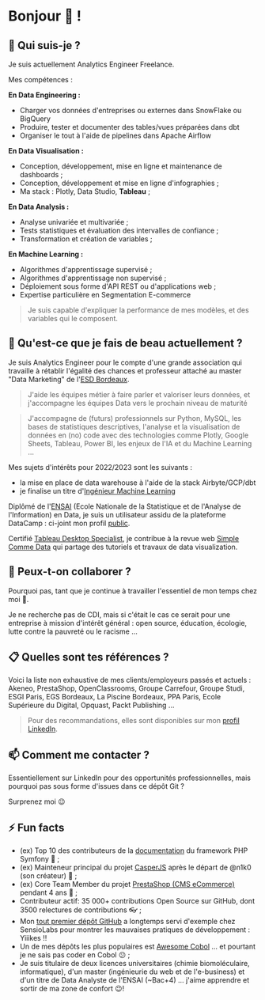 # Bonjour 👋 !

## 🔭 Qui suis-je ?

Je suis actuellement Analytics Engineer Freelance.


Mes compétences :

__En Data Engineering :__

* Charger vos données d'entreprises ou externes dans SnowFlake ou BigQuery
* Produire, tester et documenter des tables/vues préparées dans dbt
* Organiser le tout à l'aide de pipelines dans Apache Airflow

__En Data Visualisation :__

* Conception, développement, mise en ligne et maintenance de dashboards ;
* Conception, développement et mise en ligne d'infographies ;
* Ma stack : Plotly, Data Studio, **Tableau** ;

__En Data Analysis :__

* Analyse univariée et multivariée ;
* Tests statistiques et évaluation des intervalles de confiance ;
* Transformation et création de variables ;

__En Machine Learning :__

* Algorithmes d'apprentissage supervisé ;
* Algorithmes d'apprentissage non supervisé ;
* Déploiement sous forme d'API REST ou d'applications web ;
* Expertise particulière en Segmentation E-commerce

> Je suis capable d'expliquer la performance de mes modèles, et des variables qui le composent.


## 🌱 Qu'est-ce que je fais de beau actuellement ?


Je suis Analytics Engineer pour le compte d'une grande association qui travaille à rétablir l'égalité des chances et professeur attaché au master "Data Marketing" de l'[ESD Bordeaux](https://ecole-du-digital.com/formations/mastere-data-marketing/).

> J'aide les équipes métier à faire parler et valoriser leurs données, et j'accompagne les équipes Data vers le prochain niveau de maturité

> J'accompagne de (futurs) professionnels sur Python, MySQL, les bases de statistiques descriptives, l'analyse et la visualisation de données en (no) code avec des technologies comme Plotly, Google Sheets, Tableau, Power BI, les enjeux de l'IA et du Machine Learning ...

 
Mes sujets d'intérêts pour 2022/2023 sont les suivants :

* la mise en place de data warehouse à l'aide de la stack Airbyte/GCP/dbt
* je finalise un titre d'[Ingénieur Machine Learning](https://openclassrooms.com/fr/paths/148-ingenieur-machine-learning)

Diplômé de l'[ENSAI](http://ensai.fr/) (Ecole Nationale de la Statistique et de l'Analyse de l'Information) en Data, je suis un utilisateur assidu de la plateforme DataCamp : ci-joint mon profil [public](https://www.datacamp.com/profile/mickaelandrieu).

Certifié [Tableau Desktop Specialist](https://www.youracclaim.com/badges/adf2541b-3d85-4b06-bf1c-3a6621886e0f?source=linked_in_profile), je contribue à la revue web [Simple Comme Data](https://medium.com/simple-comme-data) qui partage des tutoriels et travaux de data visualization.


## 👯 Peux-t-on collaborer ?

Pourquoi pas, tant que je continue à travailler l'essentiel de mon temps chez moi 👼.

Je ne recherche pas de CDI, mais si c'était le cas ce serait pour une entreprise à mission d'intérêt général : open source, éducation, écologie, lutte contre la pauvreté ou le racisme ...

## :clipboard: Quelles sont tes références ?

Voici la liste non exhaustive de mes clients/employeurs passés et actuels : Akeneo, PrestaShop, OpenClassrooms, Groupe Carrefour, Groupe Studi, ESGI Paris, EGS Bordeaux, La Piscine Bordeaux, PPA Paris, Ecole Supérieure du Digital, Opquast, Packt Publishing ...

> Pour des recommandations, elles sont disponibles sur mon [profil LinkedIn](https://www.linkedin.com/in/mickaelandrieu/).

## 📫 Comment me contacter ?

Essentiellement sur LinkedIn pour des opportunités professionnelles, mais pourquoi pas sous forme d'issues dans ce dépôt Git ?

Surprenez moi 😉

## ⚡ Fun facts

* (ex) Top 10 des contributeurs de la [documentation](https://github.com/symfony/symfony-docs) du framework PHP Symfony 🎵 ;
* (ex) Mainteneur principal du projet [CasperJS](https://github.com/casperjs/casperjs) après le départ de @n1k0 (son créateur) 👻 ;
* (ex) Core Team Member du projet [PrestaShop (CMS eCommerce)](https://github.com/prestashop/prestashop) pendant 4 ans 🐧 ;
* Contributeur actif: 35 000+ contributions Open Source sur GitHub, dont 3500 relectures de contributions 👓 ;
* Mon [tout premier dépôt GitHub](https://github.com/mickaelandrieu/WePlayMusic.fr) a longtemps servi d'exemple chez SensioLabs pour montrer les mauvaises pratiques de développement : Yiiikes !!
* Un de mes dépôts les plus populaires est [Awesome Cobol](https://github.com/mickaelandrieu/awesome-cobol) ... et pourtant je ne sais pas coder en Cobol 😕 ;
* Je suis titulaire de deux licences universitaires (chimie biomoléculaire, informatique), d'un master (ingénieurie du web et de l'e-business) et d'un titre de Data Analyste de l'ENSAI (~Bac+4) ... j'aime apprendre et sortir de ma zone de confort 😉!

